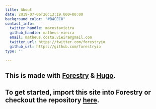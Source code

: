 ```yaml
---
title: About
date: 2019-07-06T20:13:19.000+00:00
background_color: "#B4CEC8"
contact_info:
  twitter_handle: macostavieira
  github_handle: matheus-vieira
  email: matheus.costa.vieira@gmail.com
  twitter_url: https://twitter.com/forestryio
  github_url: https://github.com/forestryio
type: ''

---
```

## This is made with [Forestry](https://forestry.io/ "Forestry.io") & [Hugo](https://gohugo.io/ "Hugo SSG").

## To get started, import this site into Forestry or checkout the repository [here](https://github.com/kendallstrautman/starter-blog-hugo "forestry starter blog hugo").